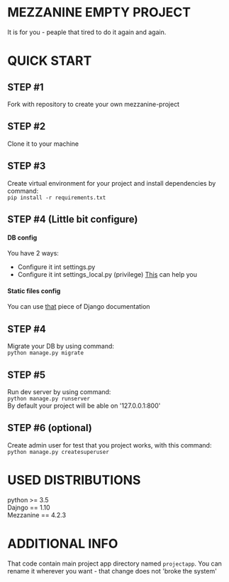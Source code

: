 # MEZZANINE EMPTY PROJECT
It is for you - peaple that tired to do it again and again.  

# QUICK START

## STEP #1
Fork with repository to create your own mezzanine-project

## STEP #2
Clone it to your machine

## STEP #3
Create virtual environment for your project and install dependencies by command:<br>
`pip install -r requirements.txt`

## STEP #4 (Little bit configure)
#### DB config
You have 2 ways:
* Configure it int settings.py
* Configure it int settings_local.py (privilege)
[This](https://docs.djangoproject.com/en/1.11/ref/settings/#databases) can help you
#### Static files config
You can use [that](https://docs.djangoproject.com/en/1.11/ref/settings/#static-files) piece of Django documentation

## STEP #4
Migrate your DB by using command:<br>
`python manage.py migrate`

## STEP #5 
Run dev server by using command:<br>
`python manage.py runserver`<br>
By default your project will be able on '127.0.0.1:800'

## STEP #6 (optional)
Create admin user for test that you project works, with this command:<br>
`python manage.py createsuperuser`

# USED DISTRIBUTIONS
python >= 3.5<br>
Dajngo == 1.10<br>
Mezzanine == 4.2.3<br>

# ADDITIONAL INFO
That code contain main project app directory named `projectapp`. You can rename
it wherever you want - that change does not 'broke the system'
